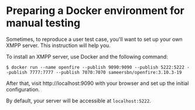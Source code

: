 Preparing a Docker environment for manual testing
=================================================

Sometimes, to reproduce a user test case, you'll want to set up your own XMPP
server. This instruction will help you.

To install an XMPP server, use Docker and the following command:

```console
$ docker run --name openfire --publish 9090:9090 --publish 5222:5222 --publish 7777:7777 --publish 7070:7070 sameersbn/openfire:3.10.3-19
```

After that, visit http://localhost:9090 with your browser and set up the
initial configuration.

By default, your server will be accessible at `localhost:5222`.

